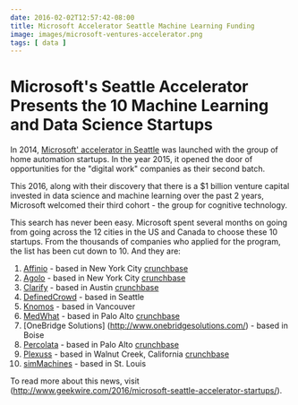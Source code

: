 ```yaml
---
date: 2016-02-02T12:57:42-08:00
title: Microsoft Accelerator Seattle Machine Learning Funding
image: images/microsoft-ventures-accelerator.png
tags: [ data ]
---
```



# Microsoft's Seattle Accelerator Presents the 10 Machine Learning and Data Science Startups

In 2014, [Microsoft' accelerator in Seattle](https://www.microsoftventures.com/locations/seattle) was launched with the group of home automation startups. In the year 2015, it opened the door of opportunities for the "digital work" companies as their second batch.

This 2016, along with their discovery that there is a $1 billion venture capital invested in data science and machine learning over the past 2 years, Microsoft welcomed their third cohort - the group for cognitive technology.

This search has never been easy. Microsoft spent several months on going from going across the 12 cities in the US and Canada to choose these 10 startups. From the thousands of companies who applied for the program, the list has been cut down to 10. And they are:

1. [Affinio](http://www.affinio.com/) - based in New York City [crunchbase](https://www.crunchbase.com/organization/affinio)
2. [Agolo](http://www.agolo.com/) - based in New York City [crunchbase](https://www.crunchbase.com/organization/agolo#/entity)
3. [Clarify](http://www.clarify.io/) - based in Austin [crunchbase](https://www.crunchbase.com/organization/clarify-inc#/entity)
4. [DefinedCrowd](http://www.definedcrowd.com/) - based in Seattle
5. [Knomos](http://www.knomos.ca/) - based in Vancouver
6. [MedWhat](http://www.medwhat.com/) - based in Palo Alto [crunchbase](https://www.crunchbase.com/organization/medwhat)
7. [OneBridge Solutions] (http://www.onebridgesolutions.com/) - based in Boise
8. [Percolata](http://www.percolata.com/) - based in Palo Alto [crunchbase](https://www.crunchbase.com/organization/percolata#/entity)
9. [Plexuss](http://www.plexuss.com/) - based in Walnut Creek, California [crunchbase](https://www.crunchbase.com/organization/plexuss-com#/entity)
10. [simMachines](http://www.simmachines.com/) - based in St. Louis

To read more about this news, visit (http://www.geekwire.com/2016/microsoft-seattle-accelerator-startups/).
